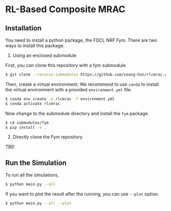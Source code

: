 # RL-Based Composite MRAC

## Installation

You need to install a python package, the FDCL NRF Fym.
There are two ways to install this package.

1. Using an enclosed submodule

First, you can clone this repository with a fym submodule.
```bash
$ git clone --recurse-submodules https://github.com/seong-hun/rlcmrac.git
```
Then, create a virtual environment.
We recommend to use `conda` to install the virtual environment with a provided `environment.yml` file.
```bash
$ conda env create -n rlcmrac -f environment.yml
$ conda activate rlcmrac
```
Now change to the submodule directory and install the `fym` package.
```bash
$ cd submodules/fym
$ pip install -e .
```

2. Directly clone the Fym repository

*TBD*

## Run the Simulation

To run all the simulations,
```bash
$ python main.py --all
```

If you want to plot the result after the running, you can use `--plot` option.
```bash
$ python main.py --all --plot
```
